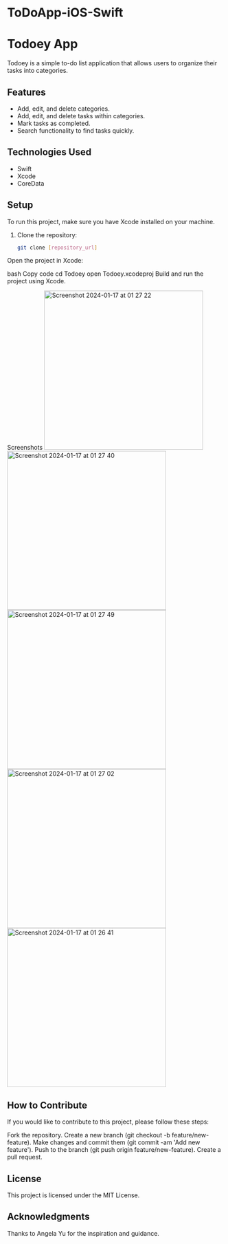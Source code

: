 # ToDoApp-iOS-Swift
# Todoey App

Todoey is a simple to-do list application that allows users to organize their tasks into categories.

## Features

- Add, edit, and delete categories.
- Add, edit, and delete tasks within categories.
- Mark tasks as completed.
- Search functionality to find tasks quickly.

## Technologies Used

- Swift
- Xcode
- CoreData

## Setup

To run this project, make sure you have Xcode installed on your machine.

1. Clone the repository:

   ```bash
   git clone [repository_url]
Open the project in Xcode:

bash
Copy code
cd Todoey
open Todoey.xcodeproj
Build and run the project using Xcode.

Screenshots
<img width="370" alt="Screenshot 2024-01-17 at 01 27 22" src="https://github.com/iuliagavrila/ToDoApp-iOS-Swift/assets/35526560/c721f338-af34-47ff-bafb-9c3f9ff1dd3e">
<img width="370" alt="Screenshot 2024-01-17 at 01 27 40" src="https://github.com/iuliagavrila/ToDoApp-iOS-Swift/assets/35526560/cbf5ca30-7c5e-4772-abc4-011ac265d9e6">
<img width="370" alt="Screenshot 2024-01-17 at 01 27 49" src="https://github.com/iuliagavrila/ToDoApp-iOS-Swift/assets/35526560/816ac3e3-5629-4280-a1be-e1dfb0632ab7">
<img width="370" alt="Screenshot 2024-01-17 at 01 27 02" src="https://github.com/iuliagavrila/ToDoApp-iOS-Swift/assets/35526560/7003a51b-324f-4bb6-849d-67bc153da181">
<img width="370" alt="Screenshot 2024-01-17 at 01 26 41" src="https://github.com/iuliagavrila/ToDoApp-iOS-Swift/assets/35526560/b864622a-0a2b-40b6-8933-07234e137610">

## How to Contribute
If you would like to contribute to this project, please follow these steps:

Fork the repository.
Create a new branch (git checkout -b feature/new-feature).
Make changes and commit them (git commit -am 'Add new feature').
Push to the branch (git push origin feature/new-feature).
Create a pull request.

## License
This project is licensed under the MIT License.

## Acknowledgments
Thanks to Angela Yu for the inspiration and guidance.
